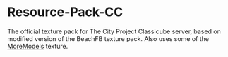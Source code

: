 # Resource-Pack-CC
The official texture pack for The City Project Classicube server, based on modified version of the BeachFB texture pack.
Also uses some of the [MoreModels](https://github.com/VenkSociety/More-Models) texture.
